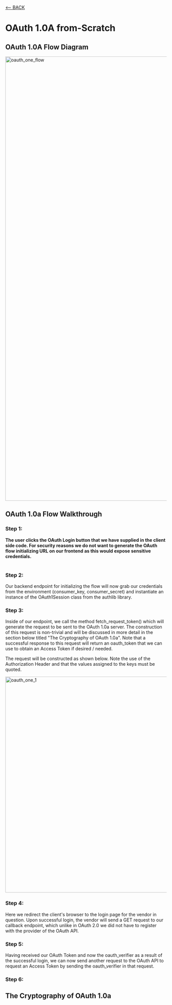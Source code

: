 [<-- BACK](https://github.com/bkieselEducational/OAuth-Concepts-and-Implementation)
# OAuth 1.0A from-Scratch

## OAuth 1.0A Flow Diagram
<img width="1387" alt="oauth_one_flow" src="https://github.com/bkieselEducational/OAuth-1.0a-from-Scratch/assets/131717897/23e84a3e-b1a9-4050-aa6e-bf31abdf3943">


## OAuth 1.0a Flow Walkthrough

### Step 1:
**The user clicks the OAuth Login button that we have supplied in the client side code. For security reasons we do not want to generate the OAuth flow initializing URL on our frontend as this would expose sensitive credentials.**<br>
<br>

### Step 2:
Our backend endpoint for initializing the flow will now grab our credentials from the environment (consumer_key, consumer_secret) and instantiate an instance of the OAuth1Session class from the authlib library.

### Step 3:
Inside of our endpoint, we call the method fetch_request_token() which will generate the request to be sent to the OAuth 1.0a server. The construction of this request is non-trivial and will be discussed in more detail in the section below titled "The Cryptography of OAuth 1.0a". Note that a successful response to this request will return an oauth_token that we can use to obtain an Access Token if desired / needed.

The request will be constructed as shown below. Note the use of the Authorization Header and that the values assigned to the keys must be quoted.<br>

<img width="674" alt="oauth_one_1" src="https://github.com/bkieselEducational/OAuth-1.0a-from-Scratch/assets/131717897/ed89591e-135e-4c19-a984-7da62e25d5d4"><br>


### Step 4:
Here we redirect the client's browser to the login page for the vendor in question. Upon successful login, the vendor will send a GET request to our callback endpoint, which unlike in OAuth 2.0 we did not have to register with the provider of the OAuth API.

### Step 5:
Having received our OAuth Token and now the oauth_verifier as a result of the successful login, we can now send another request to the OAuth API to request an Access Token by sending the oauth_verifier in that request.

### Step 6:



## The Cryptography of OAuth 1.0a
